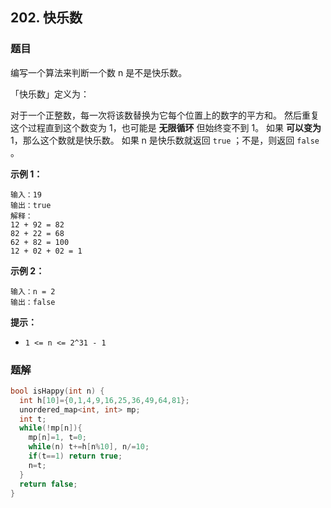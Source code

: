 ## 202. 快乐数

### 题目

编写一个算法来判断一个数 n 是不是快乐数。

「快乐数」定义为：

对于一个正整数，每一次将该数替换为它每个位置上的数字的平方和。
然后重复这个过程直到这个数变为 1，也可能是 **无限循环** 但始终变不到 1。
如果 **可以变为** 1，那么这个数就是快乐数。
如果 n 是快乐数就返回 `true` ；不是，则返回 `false` 。

**示例 1：**

```
输入：19
输出：true
解释：
12 + 92 = 82
82 + 22 = 68
62 + 82 = 100
12 + 02 + 02 = 1
```

**示例 2：**

```
输入：n = 2
输出：false
```

**提示：**

- `1 <= n <= 2^31 - 1`

### 题解

```cpp
bool isHappy(int n) {
  int h[10]={0,1,4,9,16,25,36,49,64,81};
  unordered_map<int, int> mp;
  int t;
  while(!mp[n]){
    mp[n]=1, t=0;
    while(n) t+=h[n%10], n/=10;
    if(t==1) return true;
    n=t;
  }
  return false;
}
```